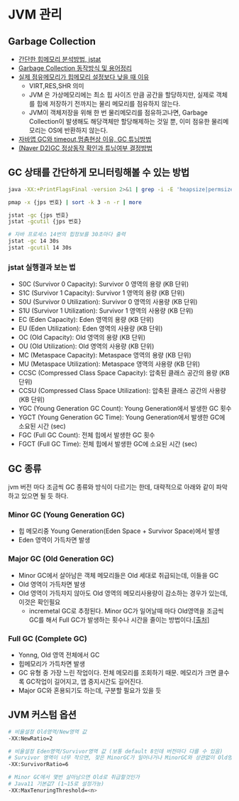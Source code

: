 # JVM 관리

## Garbage Collection

- [간단한 힙메모리 분석방법, jstat](https://steady-coding.tistory.com/591)
- [Garbage Collection 동작방식 및 용어정리](https://dongwooklee96.github.io/post/2021/04/04/gcgarbage-collector-%EC%A2%85%EB%A5%98-%EB%B0%8F-%EB%82%B4%EB%B6%80-%EC%9B%90%EB%A6%AC.html)
- [실제 점유메모리가 힙메모리 설정보다 낮을 때 이유](https://woooongs.tistory.com/85)
  - VIRT,RES,SHR 의미
  - JVM 은 가상메모리에는 최소 힙 사이즈 만큼 공간을 할당하지만, 실제로 객체를 힙에 저장하기 전까지는 물리 메모리를 점유하지 않는다.
  - JVM이 객체저장을 위해 한 번 물리메모리를 점유하고나면, Garbage Collection이 발생해도 해당객체만 할당해제하는 것일 뿐, 이미 점유한 물리메모리는 OS에 반환하지 않는다.
- [자바앱 GC와 timeout,멈춤현상 이유, GC 튜닝방법](https://donghyeon.dev/java/2020/03/31/%EC%9E%90%EB%B0%94%EC%9D%98-JVM-%EA%B5%AC%EC%A1%B0%EC%99%80-Garbage-Collection/)
- [(Naver D2)GC 정상동작 확인과 튜닝여부 결정방법](https://d2.naver.com/helloworld/37111)

## GC 상태를 간단하게 모니터링해볼 수 있는 방법

```sh
java -XX:+PrintFlagsFinal -version 2>&1 | grep -i -E 'heapsize|permsize|version'

pmap -x {jps 번호} | sort -k 3 -n -r | more

jstat -gc {jps 번호}
jstat -gcutil {jps 번호}

# 자바 프로세스 14번의 힙정보를 30초마다 출력
jstat -gc 14 30s
jstat -gcutil 14 30s
```

### jstat 실행결과 보는 법

- S0C (Survivor 0 Capacity): Survivor 0 영역의 용량 (KB 단위)
- S1C (Survivor 1 Capacity): Survivor 1 영역의 용량 (KB 단위)
- S0U (Survivor 0 Utilization): Survivor 0 영역의 사용량 (KB 단위)
- S1U (Survivor 1 Utilization): Survivor 1 영역의 사용량 (KB 단위)
- EC (Eden Capacity): Eden 영역의 용량 (KB 단위)
- EU (Eden Utilization): Eden 영역의 사용량 (KB 단위)
- OC (Old Capacity): Old 영역의 용량 (KB 단위)
- OU (Old Utilization): Old 영역의 사용량 (KB 단위)
- MC (Metaspace Capacity): Metaspace 영역의 용량 (KB 단위)
- MU (Metaspace Utilization): Metaspace 영역의 사용량 (KB 단위)
- CCSC (Compressed Class Space Capacity): 압축된 클래스 공간의 용량 (KB 단위)
- CCSU (Compressed Class Space Utilization): 압축된 클래스 공간의 사용량 (KB 단위)
- YGC (Young Generation GC Count): Young Generation에서 발생한 GC 횟수
- YGCT (Young Generation GC Time): Young Generation에서 발생한 GC에 소요된 시간 (sec)
- FGC (Full GC Count): 전체 힙에서 발생한 GC 횟수
- FGCT (Full GC Time): 전체 힙에서 발생한 GC에 소요된 시간 (sec)

## GC 종류

jvm 버전 마다 조금씩 GC 종류와 방식이 다르기는 한데, 대략적으로 아래와 같이 파악하고 있으면 될 듯 하다.

### Minor GC (Young Generation GC)

- 힙 메모리중 Young Generation(Eden Space + Survivor Space)에서 발생
- Eden 영역이 가득차면 발생

### Major GC (Old Generation GC)

- Minor GC에서 살아남은 객체 메모리들은 Old 세대로 취급되는데, 이들을 GC
- Old 영역이 가득차면 발생
- Old 영역이 가득차지 않아도 Old 영역의 메모리사용량이 감소하는 경우가 있는데, 이것은 확인필요
  - incremetal GC로 추정된다. Minor GC가 일어날때 마다 Old영역을 조금씩 GC를 해서 Full GC가 발생하는 횟수나 시간을 줄이는 방법이다.[[출처]](https://devyongsik.tistory.com/100)

### Full GC (Complete GC)

- Yonng, Old 영역 전체에서 GC
- 힙메모리가 가득차면 발생
- GC 유형 중 가장 느린 작업이다. 전체 메모리를 조회하기 때문. 메모리가 크면 클수록 GC작업이 길어지고, 앱 중지시간도 길어진다.
- Major GC와 혼용되기도 하는데, 구분할 필요가 있을 듯

## JVM 커스텀 옵션

```sh
# 비율설정 Old영역/New영역 값
-XX:NewRatio=2

# 비율설정 Eden영역/Survivor영역 값 (보통 default 8인데 버전마다 다를 수 있음)
# Survivor 영역이 너무 작으면, 잦은 MinorGC가 일어나거나 MinorGC와 상관없이 Old영역으로 이동됨
-XX:SurvivorRatio=6

# Minor GC에서 몇번 살아남으면 Old로 취급할것인가
# Java11 기본값7 (1~15로 설정가능)
-XX:MaxTenuringThreshold=<n>

```
